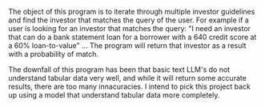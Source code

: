 The object of this program is to iterate through multiple investor guidelines and find the investor that matches the query of the user. 
For example if a user is looking for an investor that matches the query:
"I need an investor that can do a bank statement loan for a borrower with a 640 credit score at a 60% loan-to-value" ...
The program will return that investor as a result with a probability of match.

The downfall of this program has been that basic text LLM's do not understand tabular data very well, and while it will return some accurate results, there are too many innacuracies.
I intend to pick this project back up using a model that understand tabular data more completely.
